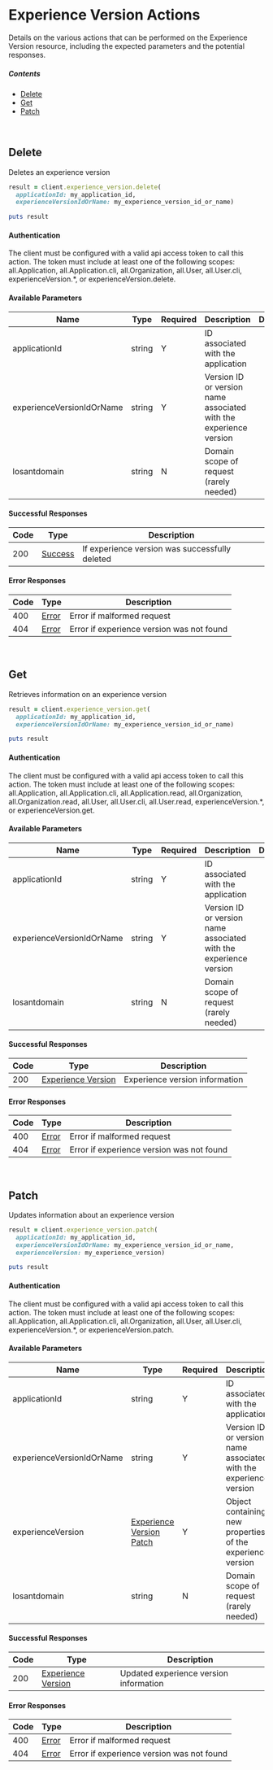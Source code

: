 # Experience Version Actions

Details on the various actions that can be performed on the
Experience Version resource, including the expected
parameters and the potential responses.

##### Contents

*   [Delete](#delete)
*   [Get](#get)
*   [Patch](#patch)

<br/>

## Delete

Deletes an experience version

```ruby
result = client.experience_version.delete(
  applicationId: my_application_id,
  experienceVersionIdOrName: my_experience_version_id_or_name)

puts result
```

#### Authentication
The client must be configured with a valid api access token to call this
action. The token must include at least one of the following scopes:
all.Application, all.Application.cli, all.Organization, all.User, all.User.cli, experienceVersion.*, or experienceVersion.delete.

#### Available Parameters

| Name | Type | Required | Description | Default | Example |
| ---- | ---- | -------- | ----------- | ------- | ------- |
| applicationId | string | Y | ID associated with the application |  | 575ec8687ae143cd83dc4a97 |
| experienceVersionIdOrName | string | Y | Version ID or version name associated with the experience version |  | 575ed78e7ae143cd83dc4aab |
| losantdomain | string | N | Domain scope of request (rarely needed) |  | example.com |

#### Successful Responses

| Code | Type | Description |
| ---- | ---- | ----------- |
| 200 | [Success](_schemas.md#success) | If experience version was successfully deleted |

#### Error Responses

| Code | Type | Description |
| ---- | ---- | ----------- |
| 400 | [Error](_schemas.md#error) | Error if malformed request |
| 404 | [Error](_schemas.md#error) | Error if experience version was not found |

<br/>

## Get

Retrieves information on an experience version

```ruby
result = client.experience_version.get(
  applicationId: my_application_id,
  experienceVersionIdOrName: my_experience_version_id_or_name)

puts result
```

#### Authentication
The client must be configured with a valid api access token to call this
action. The token must include at least one of the following scopes:
all.Application, all.Application.cli, all.Application.read, all.Organization, all.Organization.read, all.User, all.User.cli, all.User.read, experienceVersion.*, or experienceVersion.get.

#### Available Parameters

| Name | Type | Required | Description | Default | Example |
| ---- | ---- | -------- | ----------- | ------- | ------- |
| applicationId | string | Y | ID associated with the application |  | 575ec8687ae143cd83dc4a97 |
| experienceVersionIdOrName | string | Y | Version ID or version name associated with the experience version |  | 575ed78e7ae143cd83dc4aab |
| losantdomain | string | N | Domain scope of request (rarely needed) |  | example.com |

#### Successful Responses

| Code | Type | Description |
| ---- | ---- | ----------- |
| 200 | [Experience Version](_schemas.md#experience-version) | Experience version information |

#### Error Responses

| Code | Type | Description |
| ---- | ---- | ----------- |
| 400 | [Error](_schemas.md#error) | Error if malformed request |
| 404 | [Error](_schemas.md#error) | Error if experience version was not found |

<br/>

## Patch

Updates information about an experience version

```ruby
result = client.experience_version.patch(
  applicationId: my_application_id,
  experienceVersionIdOrName: my_experience_version_id_or_name,
  experienceVersion: my_experience_version)

puts result
```

#### Authentication
The client must be configured with a valid api access token to call this
action. The token must include at least one of the following scopes:
all.Application, all.Application.cli, all.Organization, all.User, all.User.cli, experienceVersion.*, or experienceVersion.patch.

#### Available Parameters

| Name | Type | Required | Description | Default | Example |
| ---- | ---- | -------- | ----------- | ------- | ------- |
| applicationId | string | Y | ID associated with the application |  | 575ec8687ae143cd83dc4a97 |
| experienceVersionIdOrName | string | Y | Version ID or version name associated with the experience version |  | 575ed78e7ae143cd83dc4aab |
| experienceVersion | [Experience Version Patch](_schemas.md#experience-version-patch) | Y | Object containing new properties of the experience version |  | [Experience Version Patch Example](_schemas.md#experience-version-patch-example) |
| losantdomain | string | N | Domain scope of request (rarely needed) |  | example.com |

#### Successful Responses

| Code | Type | Description |
| ---- | ---- | ----------- |
| 200 | [Experience Version](_schemas.md#experience-version) | Updated experience version information |

#### Error Responses

| Code | Type | Description |
| ---- | ---- | ----------- |
| 400 | [Error](_schemas.md#error) | Error if malformed request |
| 404 | [Error](_schemas.md#error) | Error if experience version was not found |
